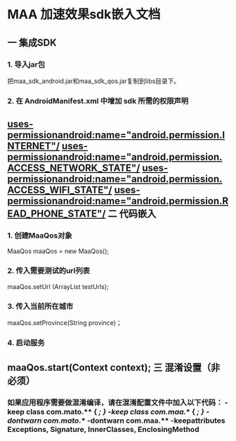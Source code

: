 MAA 加速效果sdk嵌入文档
=======================
一		集成SDK
---------------
### 1. 导入jar包
把maa_sdk_android.jar和maa_sdk_qos.jar复制到libs目录下。
### 2. 在 AndroidManifest.xml 中增加 sdk 所需的权限声明
<uses-permissionandroid:name="android.permission.INTERNET"/> 
<uses-permissionandroid:name="android.permission.ACCESS_NETWORK_STATE"/> 
<uses-permissionandroid:name="android.permission.ACCESS_WIFI_STATE"/> 
<uses-permissionandroid:name="android.permission.READ_PHONE_STATE"/>  <uses-permission android:name="android.permission.ACCESS_FINE_LOCATION"/>
二		代码嵌入
----------------
### 1. 创建MaaQos对象
MaaQos maaQos = new MaaQos();
### 2. 传入需要测试的url列表
maaQos.setUrl (ArrayList<String>  testUrls);
### 3. 传入当前所在城市
maaQos.setProvince(String  province)；
### 4. 启动服务
maaQos.start(Context  context);
三		混淆设置（非必须）
-------------------------
### 如果应用程序需要做混淆编译，请在混淆配置文件中加入以下代码：		-keep class com.mato.** { *; }		 -keep class com.maa.** { *; }		-dontwarn com.mato.**		 -dontwarn com.maa.**		-keepattributes Exceptions, Signature, InnerClasses, EnclosingMethod		  
